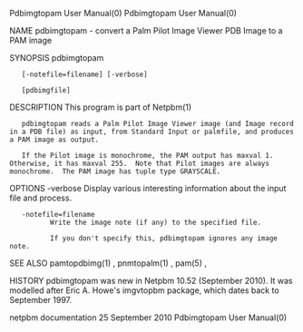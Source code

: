 Pdbimgtopam User Manual(0)                                                                                                                                                         Pdbimgtopam User Manual(0)



NAME
       pdbimgtopam - convert a Palm Pilot Image Viewer PDB Image to a PAM image


SYNOPSIS
       pdbimgtopam

       [-notefile=filename] [-verbose]

       [pdbimgfile]


DESCRIPTION
       This program is part of Netpbm(1)

       pdbimgtopam reads a Palm Pilot Image Viewer image (and Image record in a PDB file) as input, from Standard Input or palmfile, and produces a PAM image as output.

       If the Pilot image is monochrome, the PAM output has maxval 1.  Otherwise, it has maxval 255.  Note that Pilot images are always monochrome.  The PAM image has tuple type GRAYSCALE.



OPTIONS
       -verbose
              Display various interesting information about the input file and process.


       -notefile=filename
              Write the image note (if any) to the specified file.

              If you don't specify this, pdbimgtopam ignores any image note.




SEE ALSO
       pamtopdbimg(1) , pnmtopalm(1) , pam(5) ,


HISTORY
       pdbimgtopam was new in Netpbm 10.52 (September 2010).  It was modelled after Eric A. Howe's imgvtopbm package, which dates back to September 1997.



netpbm documentation                                                                          25 September 2010                                                                    Pdbimgtopam User Manual(0)
